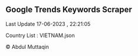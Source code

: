 

## Google Trends Keywords Scraper 
 
Last Update 17-06-2023 , 22:21:05

Country List :
VIETNAM.json



© Abdul Muttaqin 
